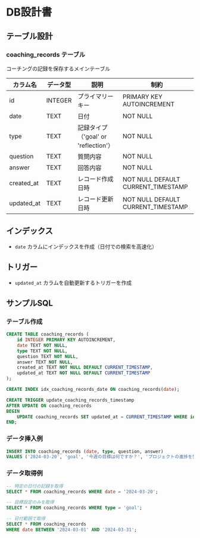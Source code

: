 # DB設計書

## テーブル設計

### coaching_records テーブル
コーチングの記録を保存するメインテーブル

| カラム名 | データ型 | 説明 | 制約 |
|---------|---------|------|------|
| id | INTEGER | プライマリーキー | PRIMARY KEY AUTOINCREMENT |
| date | TEXT | 日付 | NOT NULL |
| type | TEXT | 記録タイプ（'goal' or 'reflection'） | NOT NULL |
| question | TEXT | 質問内容 | NOT NULL |
| answer | TEXT | 回答内容 | NOT NULL |
| created_at | TEXT | レコード作成日時 | NOT NULL DEFAULT CURRENT_TIMESTAMP |
| updated_at | TEXT | レコード更新日時 | NOT NULL DEFAULT CURRENT_TIMESTAMP |

## インデックス
- `date` カラムにインデックスを作成（日付での検索を高速化）

## トリガー
- `updated_at` カラムを自動更新するトリガーを作成

## サンプルSQL

### テーブル作成
```sql
CREATE TABLE coaching_records (
    id INTEGER PRIMARY KEY AUTOINCREMENT,
    date TEXT NOT NULL,
    type TEXT NOT NULL,
    question TEXT NOT NULL,
    answer TEXT NOT NULL,
    created_at TEXT NOT NULL DEFAULT CURRENT_TIMESTAMP,
    updated_at TEXT NOT NULL DEFAULT CURRENT_TIMESTAMP
);

CREATE INDEX idx_coaching_records_date ON coaching_records(date);

CREATE TRIGGER update_coaching_records_timestamp 
AFTER UPDATE ON coaching_records
BEGIN
    UPDATE coaching_records SET updated_at = CURRENT_TIMESTAMP WHERE id = NEW.id;
END;
```

### データ挿入例
```sql
INSERT INTO coaching_records (date, type, question, answer)
VALUES ('2024-03-20', 'goal', '今週の目標は何ですか？', 'プロジェクトの進捗を50%まで進めることです。');
```

### データ取得例
```sql
-- 特定の日付の記録を取得
SELECT * FROM coaching_records WHERE date = '2024-03-20';

-- 目標設定のみを取得
SELECT * FROM coaching_records WHERE type = 'goal';

-- 日付範囲で取得
SELECT * FROM coaching_records 
WHERE date BETWEEN '2024-03-01' AND '2024-03-31';
``` 


